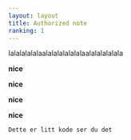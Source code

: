 ```yaml
---
layout: layout
title: Authorized note
ranking: 1
---
```

lalalalalalaalalalalalalalaalalalalalala



**nice**



**nice**

**nice**

**nice**



`Dette er litt kode ser du det`